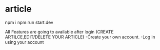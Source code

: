 # article

npm i
npm run start:dev

All Features are going to available after login (CREATE ARTILCE,EDIT/DELETE YOUR ARTICLE)
  -Create your own account.
  -Log in using your account
  
